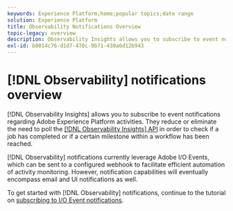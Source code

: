 ```yaml
---
keywords: Experience Platform;home;popular topics;date range
solution: Experience Platform
title: Observability Notifications Overview
topic-legacy: overview
description: Observability Insights allows you to subscribe to event notifications regarding Adobe Experience Platform activities. They reduce or eliminate the need to poll the Observability Insights API in order to check if a job has completed or if a certain milestone within a workflow has been reached.
exl-id: b0014c76-d1d7-470c-9b71-430a6d12b943
---
```

# [!DNL Observability] notifications overview

[!DNL Observability Insights] allows you to subscribe to event notifications regarding Adobe Experience Platform activities. They reduce or eliminate the need to poll the [[!DNL Observability Insights] API](../api/overview.md) in order to check if a job has completed or if a certain milestone within a workflow has been reached.

[!DNL Observability] notifications currently leverage Adobe I/O Events, which can be sent to a configured webhook to facilitate efficient automation of activity monitoring. However, notification capabilities will eventually encompass email and UI notifications as well.

To get started with [!DNL Observability] notifications, continue to the tutorial on [subscribing to I/O Event notifications](./subscribe.md).
